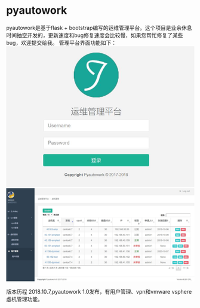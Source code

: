 # pyautowork
pyautowork是基于flask + bootstrap编写的运维管理平台。这个项目是业余休息时间抽空开发的，更新速度和bug修复速度会比较慢，如果您帮忙修复了某些bug，欢迎提交给我。
管理平台界面功能如下：<br>
![](https://github.com/qwsddn/pyautowork/blob/master/raw/index.jpg)<br>
![](https://github.com/qwsddn/pyautowork/blob/master/raw/vm.jpg)<br>


版本历程
2018.10.7,pyautowork 1.0发布，有用户管理、vpn和vmware vsphere虚机管理功能。

